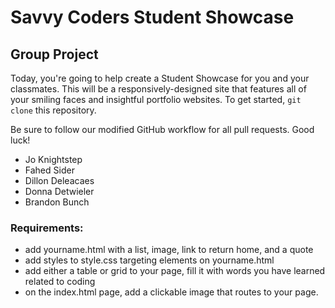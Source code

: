 # Savvy Coders Student Showcase
## Group Project

Today, you're going to help create a Student Showcase for you and your classmates. This will be a responsively-designed site that features all of your smiling faces and insightful portfolio websites. To get started, `git clone` this repository.

Be sure to follow our modified GitHub workflow for all pull requests. Good luck!

* Jo Knightstep
* Fahed Sider
* Dillon Deleacaes
* Donna Detwieler
* Brandon Bunch


### Requirements:
* add yourname.html with a list, image, link to return home, and a quote
* add styles to style.css targeting elements on yourname.html
* add either a table or grid to your page, fill it with words you have learned related to coding
* on the index.html page, add a clickable image that routes to your page.
